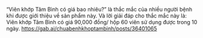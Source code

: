 “Viên khớp Tâm Bình có giá bao nhiêu?” là thắc mắc của nhiều người bệnh khi được giới thiệu về sản phẩm này. Và lời giải đáp cho thắc mắc này là: Viên khớp Tâm Bình có giá 90,000 đồng/ hộp 60 viên sử dụng được trong 10 ngày.
https://gab.ai/chuabenhkhoptambinh/posts/36401065
